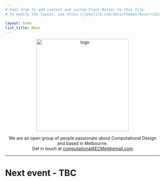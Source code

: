 ```yaml
---
# Feel free to add content and custom Front Matter to this file.
# To modify the layout, see https://jekyllrb.com/docs/themes/#overriding-theme-defaults

layout: home
list_title: News
---
```


<p align="center">
    <img src="../MCDGlogoTrans.PNG" alt="logo" width="300"/> 
    <p style="text-align:center;">We are an open group of people passionate about Computational Design and based in Melbourne. <br>Get in touch at <a href="mailto:computationalaecmel@gmail.com?Subject=Hey%20guys" target="_top">computationalAECMel@gmail.com</a></p>
</p>

---

# Next event - TBC

